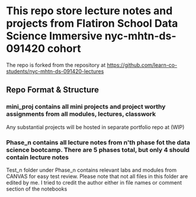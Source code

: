# This repo store lecture notes and projects from Flatiron School Data Science Immersive nyc-mhtn-ds-091420 cohort
The repo is forked from the repository at https://github.com/learn-co-students/nyc-mhtn-ds-091420-lectures

## Repo Format & Structure

### mini_proj contains all mini projects and project worthy assignments from all modules, lectures, classwork
Any substantial projects will be hosted in separate portfolio repo at (WIP)

### Phase_n contains all lecture notes from n'th phase fot the data science bootcamp. There are 5 phases total, but only 4 should contain lecture notes
Test_n folder under Phase_n contains relevant labs and modules from CANVAS for easy test review. Please note that not all files in this folder are edited by me. I tried to credit the author either in file names or comment section of the notebooks
